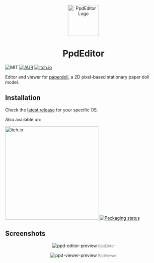 <p align="center">
    <img width="100" alt="PpdEditor Logo" src="https://raw.githubusercontent.com/fralonra/ppd-editor/master/build/logo/ppd-editor.svg">
</p>

<h1 align="center">PpdEditor</h1>

![MIT](https://img.shields.io/badge/license-MIT-blue.svg)
[![AUR](https://img.shields.io/aur/version/ppd-editor)](https://aur.archlinux.org/packages/ppd-editor)
[![itch.io](https://img.shields.io/badge/itch.io-FA5C5C?style=flat&logo=itchdotio&logoColor=white)](https://zoron.itch.io/ppdeditor)

Editor and viewer for [paperdoll](https://github.com/fralonra/paperdoll), a 2D pixel-based stationary paper doll model.

## Installation

Check the [latest release](https://github.com/fralonra/ppd-editor/releases) for your specific OS.

Also available on:

<a href="[https://repology.org/project/ppd-editor/versions](https://zoron.itch.io/ppdeditor)">
  <img src="https://static.itch.io/images/badge.svg" width="300" alt="itch.io">
</a>

<a href="https://repology.org/project/ppd-editor/versions">
  <img src="https://repology.org/badge/vertical-allrepos/ppd-editor.svg" alt="Packaging status">
</a>

## Screenshots

<p align="center">
  <img src="https://raw.githubusercontent.com/fralonra/ppd-editor/master/resources/docs/ppd-editor.png" alt="ppd-editor-preview">
  <small style="color: gray;">PpdEditor</small>
</p>

<p align="center">
  <img src="https://raw.githubusercontent.com/fralonra/ppd-editor/master/resources/docs/ppd-viewer.png" alt="ppd-viewer-preview">
  <small style="color: gray;">PpdViewer</small>
</p>
